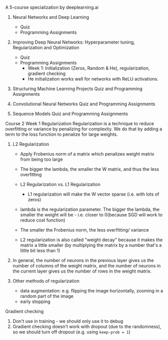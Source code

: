 A 5-course specialization by deeplearning.ai

1. Neural Networks and Deep Learning
	* Quiz
	* Programming Assignments

2. Improving Deep Neural Networks: Hyperparameter tuning, Regularization and Optimization
	* Quiz 
	* Programming Assignments
		* Week 1: Initialization (Zeros, Random & He), regularization, gradient checking
		* He initialization works well for networks with ReLU activations.

3. Structuring Machine Learning Projects
	Quiz and Programming Assignments

4. Convolutional Neural Networks
	Quiz and Programming Assignments

5. Sequence Models
	Quiz and Programming Assignments

Course 2 Week 1 
Regularization 
Regularization is a technique to reduce overfitting or variance by penalizing for complexity. We do that by adding a term to the loss function to penalize for large weights.


1. L2 Regularization
	* Apply Frobenius norm of a matrix which penalizes weight matrix from being too large

	* The bigger the lambda, the smaller the W matrix, and thus the less overfitting 

	* L2 Regularization vs. L1 Regularization
		* L1 regularization will make the W vector sparse (i.e. with lots of zeros)

	* lambda is the regularization parameter. The bigger the lambda, the smaller the weight will be - i.e. closer to 0(because SGD will work to reduce cost function)

	* The smaller the Frobenius norm, the less overfitting/ variance

	* L2 regularization is also called "weight decay" because it makes the matrix a little smaller (by multiplying the matrix by a number that's a little bit less than 1)

2. In general, the number of neurons in the previous layer gives us the number of columns of the weight matrix, and the number of neurons in the current layer gives us the number of rows in the weight matrix.

3. Other methods of regularization
	* data augmentation: e.g. flipping the image horizontally, zooming in a random part of the image
	* early stopping

Gradient checking
1. Don't use in training - we should only use it to debug
2. Gradient checking doesn't work with dropout (due to the randomness), so we should turn off dropout (e.g. using `keep-prob = 1`)



